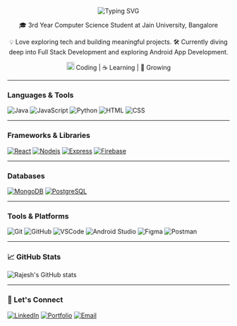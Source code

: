 <p align="center">
  <img src="https://readme-typing-svg.herokuapp.com?font=Fira+Code&weight=500&size=28&pause=1000&color=F58219&center=true&vCenter=true&width=435&lines=Hey+there!+👋;I'm+Rajesh" alt="Typing SVG" />
</p>


<p align="center">
🎓 3rd Year Computer Science Student at Jain University, Bangalore  
</p>

<p align="center">
💡 Love exploring tech and building meaningful projects.  
🛠️ Currently diving deep into Full Stack Development and exploring  Android App Development.  
</p>


<p align="center">
  <img src="https://media.giphy.com/media/hvRJCLFzcasrR4ia7z/giphy.gif" width="18"/> Coding | ☕ Learning | 🌱 Growing
</p>


---

###  Languages & Tools
![Java](https://skillicons.dev/icons?i=java)
![JavaScript](https://skillicons.dev/icons?i=javascript)
![Python](https://skillicons.dev/icons?i=python)
![HTML](https://skillicons.dev/icons?i=html)
![CSS](https://skillicons.dev/icons?i=css)

---

###  Frameworks & Libraries
[![React](https://skillicons.dev/icons?i=java)](https://skillicons.dev)
[![Nodejs](https://skillicons.dev/icons?i=nodejs)](https://skillicons.dev)
[![Express](https://skillicons.dev/icons?i=express)](https://skillicons.dev)
[![Firebase](https://skillicons.dev/icons?i=firebase)](https://skillicons.dev)



---

###  Databases
[![MongoDB](https://skillicons.dev/icons?i=mongodb)](https://skillicons.dev)
[![PostgreSQL](https://skillicons.dev/icons?i=postgres)](https://skillicons.dev)



---

###  Tools & Platforms
![Git](https://skillicons.dev/icons?i=git)
![GitHub](https://skillicons.dev/icons?i=github)
![VSCode](https://skillicons.dev/icons?i=vscode)
![Android Studio](https://skillicons.dev/icons?i=androidstudio)
![Figma](https://skillicons.dev/icons?i=figma)
![Postman](https://skillicons.dev/icons?i=postman)


---

### 📈 GitHub Stats
![Rajesh's GitHub stats](https://github-readme-stats.vercel.app/api?username=RAJESH1842&show_icons=true&theme=tokyonight)

---

### 🔗 Let's Connect
[![LinkedIn](https://img.shields.io/badge/-LinkedIn-blue?style=flat&logo=linkedin&logoColor=white)](https://www.linkedin.com/in/your-profile)
[![Portfolio](https://img.shields.io/badge/-Portfolio-000?style=flat&logo=google-chrome&logoColor=white)](https://yourportfolio.com)
[![Email](https://img.shields.io/badge/-Email-D14836?style=flat&logo=gmail&logoColor=white)](mailto:yourmail@gmail.com)


